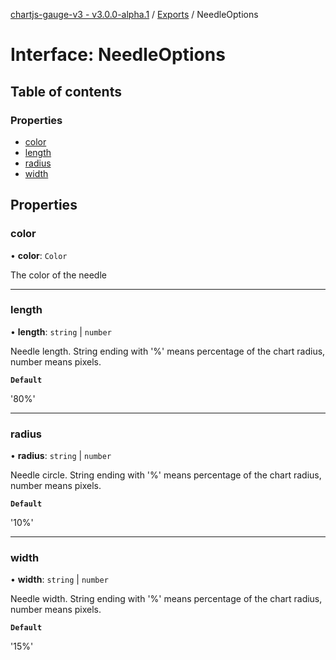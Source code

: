 [chartjs-gauge-v3 - v3.0.0-alpha.1](../README.md) / [Exports](../modules.md) / NeedleOptions

# Interface: NeedleOptions

## Table of contents

### Properties

- [color](NeedleOptions.md#color)
- [length](NeedleOptions.md#length)
- [radius](NeedleOptions.md#radius)
- [width](NeedleOptions.md#width)

## Properties

### color

• **color**: `Color`

The color of the needle

___

### length

• **length**: `string` \| `number`

Needle length.
String ending with '%' means percentage of the chart radius, number means pixels.

**`Default`**

'80%'

___

### radius

• **radius**: `string` \| `number`

Needle circle.
String ending with '%' means percentage of the chart radius, number means pixels.

**`Default`**

'10%'

___

### width

• **width**: `string` \| `number`

Needle width.
String ending with '%' means percentage of the chart radius, number means pixels.

**`Default`**

'15%'
